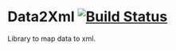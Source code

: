 # Data2Xml [![Build Status](https://travis-ci.org/NinjaRocks/Data2Xml.svg?branch=master)](https://travis-ci.org/NinjaRocks/Data2Xml) 
Library to map data to xml.

